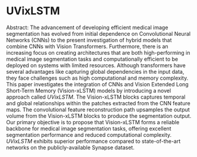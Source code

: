 # UVixLSTM
Abstract: The advancement of developing efficient medical image segmentation has evolved from initial dependence on Convolutional Neural Networks (CNNs) to the present investigation of hybrid models that combine CNNs with Vision Transformers. Furthermore, there is an increasing focus on creating architectures that are both high-performing in medical image segmentation tasks and computationally efficient to be deployed on systems with limited resources. Although transformers have several advantages like capturing global dependencies in the input data, they face challenges such as high computational and memory complexity. This paper investigates the integration of CNNs and Vision Extended Long Short-Term Memory (Vision-xLSTM) models by introducing a novel approach called _UVixLSTM_. The Vision-xLSTM blocks captures temporal and global relationships within the patches extracted from the CNN feature maps. The convolutional feature reconstruction path upsamples the output volume from the Vision-xLSTM blocks to produce the segmentation output. Our primary objective is to propose that Vision-xLSTM forms a reliable backbone for medical image segmentation tasks, offering excellent segmentation performance and reduced computational complexity. _UVixLSTM_ exhibits superior performance compared to state-of-the-art networks on the publicly-available Synapse dataset.
